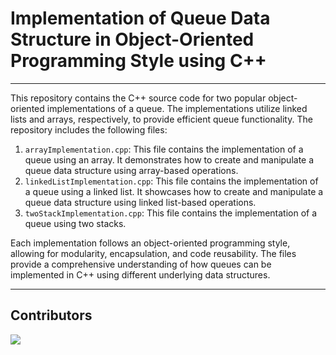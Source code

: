 # Implementation of Queue Data Structure in Object-Oriented Programming Style using C++

---

This repository contains the C++ source code for two popular object-oriented implementations of a queue. The implementations utilize linked lists and arrays, respectively, to provide efficient queue functionality. The repository includes the following files:

1. `arrayImplementation.cpp`: This file contains the implementation of a queue using an array. It demonstrates how to create and manipulate a queue data structure using array-based operations.
2. `linkedListImplementation.cpp`: This file contains the implementation of a queue using a linked list. It showcases how to create and manipulate a queue data structure using linked list-based operations.
3. `twoStackImplementation.cpp`: This file contains the implementation of a queue using two stacks.

Each implementation follows an object-oriented programming style, allowing for modularity, encapsulation, and code reusability. The files provide a comprehensive understanding of how queues can be implemented in C++ using different underlying data structures.

---

<!-- Authors -->
## Contributors
<a href="https://github.com/Alik-Agarwala/C-Plus-Plus-OOP-Queue-implementation/contributors"><img src="https://contrib.rocks/image?repo=Alik-Agarwala/C-Plus-Plus-OOP-Queue-implementation"></a>
